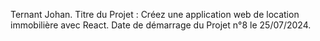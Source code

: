 Ternant Johan.
Titre du Projet : Créez une application web de location immobilière avec React. 
Date de démarrage du Projet n°8 le 25/07/2024.
